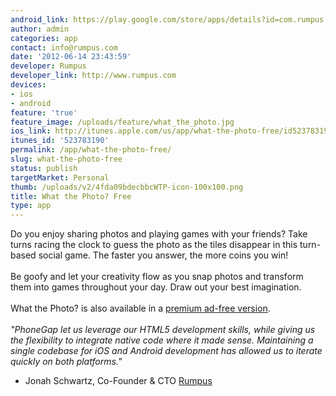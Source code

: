 ```yaml
---
android_link: https://play.google.com/store/apps/details?id=com.rumpus.wtpfree
author: admin
categories: app
contact: info@rumpus.com
date: '2012-06-14 23:43:59'
developer: Rumpus
developer_link: http://www.rumpus.com
devices: 
- ios
- android
feature: 'true'
feature_image: /uploads/feature/what_the_photo.jpg
ios_link: http://itunes.apple.com/us/app/what-the-photo-free/id523783190?mt=8
itunes_id: '523783190'
permalink: /app/what-the-photo-free/
slug: what-the-photo-free
status: publish
targetMarket: Personal
thumb: /uploads/v2/4fda09bdecbbcWTP-icon-100x100.png
title: What the Photo? Free
type: app
---
```


Do you enjoy sharing photos and playing games with your friends?  Take turns racing the clock to guess the photo as the tiles disappear in this turn-based social game. The faster you answer, the more coins you win! <br />
<br />
Be goofy and let your creativity flow as you snap photos and transform them into games throughout your day.  Draw out your best imagination. <br />
<br />
What the Photo? is also available in a <a href="http://phonegap.com/app/what-the-photo/">premium ad-free version</a>.
<br /><br />
<em>"PhoneGap let us leverage our HTML5 development skills, while giving us the flexibility to integrate native code where it made sense.  Maintaining a single codebase for  iOS and Android development has allowed us to iterate quickly on both platforms."</em>
- Jonah Schwartz, Co-Founder & CTO <a href="http://www.rumpus.com ">Rumpus</a>